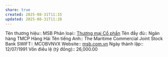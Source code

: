 ```yaml
---
share: true
created: 2025-08-31T11:15
updated: 2025-08-31T11:28
---
```

Tên thương hiệu:: MSB
Phân loại:: [Thương mại Cổ phần](Th%C6%B0%C6%A1ng%20m%E1%BA%A1i%20C%E1%BB%95%20ph%E1%BA%A7n.md)
Tên đầy đủ:: Ngân hàng TMCP Hàng Hải
Tên tiếng Anh:: The Maritime Commercial Joint Stock Bank
SWIFT:: MCOBVNVX
Website:: [msb.com.vn](msb.com.vn)
Ngày thành lập:: 12/07/1991
Vốn điều lệ (tỷ đồng):: 26,000.00

